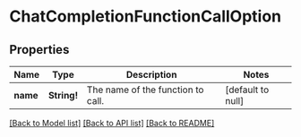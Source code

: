 # ChatCompletionFunctionCallOption

## Properties
Name | Type | Description | Notes
------------ | ------------- | ------------- | -------------
**name** | **String!** | The name of the function to call. | [default to null]

[[Back to Model list]](../README.md#documentation-for-models) [[Back to API list]](../README.md#documentation-for-api-endpoints) [[Back to README]](../README.md)


